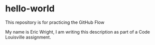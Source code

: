 # hello-world
This repository is for practicing the GitHub Flow

My name is Eric Wright, I am writing this description as part of a Code Louisville assignment.
